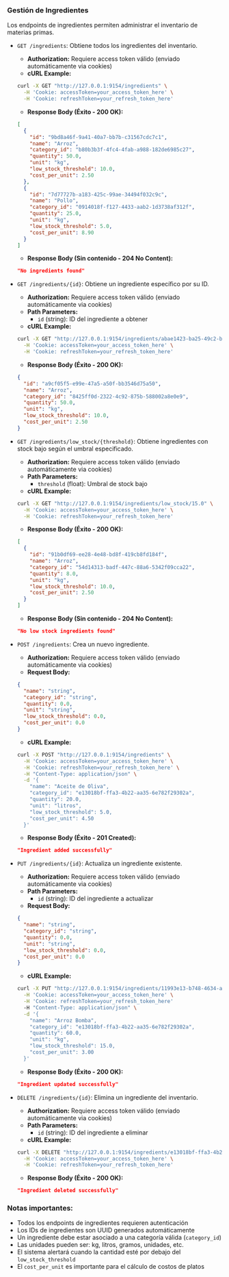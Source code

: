 ### Gestión de Ingredientes

Los endpoints de ingredientes permiten administrar el inventario de materias primas.

- `GET /ingredients`: Obtiene todos los ingredientes del inventario.
  - **Authorization:** Requiere access token válido (enviado automáticamente via cookies)
  - **cURL Example:**
  ```bash
  curl -X GET "http://127.0.0.1:9154/ingredients" \
    -H 'Cookie: accessToken=your_access_token_here' \
    -H 'Cookie: refreshToken=your_refresh_token_here' 
  ```
  - **Response Body (Éxito - 200 OK):**
  ```json
  [
    {
      "id": "9bd8a46f-9a41-40a7-bb7b-c31567cdc7c1",
      "name": "Arroz",
      "category_id": "b80b3b3f-4fc4-4fab-a988-182de6985c27",
      "quantity": 50.0,
      "unit": "kg",
      "low_stock_threshold": 10.0,
      "cost_per_unit": 2.50
    },
    {
      "id": "7d77727b-a183-425c-99ae-34494f032c9c",
      "name": "Pollo",
      "category_id": "0914018f-f127-4433-aab2-1d3738af312f",
      "quantity": 25.0,
      "unit": "kg",
      "low_stock_threshold": 5.0,
      "cost_per_unit": 8.90
    }
  ]
  ```
  - **Response Body (Sin contenido - 204 No Content):**
  ```json
  "No ingredients found"
  ```

- `GET /ingredients/{id}`: Obtiene un ingrediente específico por su ID.
  - **Authorization:** Requiere access token válido (enviado automáticamente via cookies)
  - **Path Parameters:**
    - `id` (string): ID del ingrediente a obtener
  - **cURL Example:**
  ```bash
  curl -X GET "http://127.0.0.1:9154/ingredients/abae1423-ba25-49c2-b54a-d0d55c727baf" \
    -H 'Cookie: accessToken=your_access_token_here' \
    -H 'Cookie: refreshToken=your_refresh_token_here' 
  ```
  - **Response Body (Éxito - 200 OK):**
  ```json
  {
    "id": "a9cf05f5-e99e-47a5-a50f-bb3546d75a50",
    "name": "Arroz",
    "category_id": "8425ff0d-2322-4c92-875b-588002a8e0e9",
    "quantity": 50.0,
    "unit": "kg",
    "low_stock_threshold": 10.0,
    "cost_per_unit": 2.50
  }
  ```

- `GET /ingredients/low_stock/{threshold}`: Obtiene ingredientes con stock bajo según el umbral especificado.
  - **Authorization:** Requiere access token válido (enviado automáticamente via cookies)
  - **Path Parameters:**
    - `threshold` (float): Umbral de stock bajo
  - **cURL Example:**
  ```bash
  curl -X GET "http://127.0.0.1:9154/ingredients/low_stock/15.0" \
    -H 'Cookie: accessToken=your_access_token_here' \
    -H 'Cookie: refreshToken=your_refresh_token_here' 
  ```
  - **Response Body (Éxito - 200 OK):**
  ```json
  [
    {
      "id": "91b0df69-ee28-4e48-bd8f-419cb8fd184f",
      "name": "Arroz",
      "category_id": "54d14313-badf-447c-88a6-5342f09cca22",
      "quantity": 8.0,
      "unit": "kg",
      "low_stock_threshold": 10.0,
      "cost_per_unit": 2.50
    }
  ]
  ```
  - **Response Body (Sin contenido - 204 No Content):**
  ```json
  "No low stock ingredients found"
  ```

- `POST /ingredients`: Crea un nuevo ingrediente.
  - **Authorization:** Requiere access token válido (enviado automáticamente via cookies)
  - **Request Body:**
  ```json
  {
    "name": "string",
    "category_id": "string",
    "quantity": 0.0,
    "unit": "string",
    "low_stock_threshold": 0.0,
    "cost_per_unit": 0.0
  }
  ```
  - **cURL Example:**
  ```bash
  curl -X POST "http://127.0.0.1:9154/ingredients" \
    -H 'Cookie: accessToken=your_access_token_here' \
    -H 'Cookie: refreshToken=your_refresh_token_here' \
    -H "Content-Type: application/json" \
    -d '{
      "name": "Aceite de Oliva",
      "category_id": "e13018bf-ffa3-4b22-aa35-6e782f29302a",
      "quantity": 20.0,
      "unit": "litros",
      "low_stock_threshold": 5.0,
      "cost_per_unit": 4.50
    }'
  ```
  - **Response Body (Éxito - 201 Created):**
  ```json
  "Ingredient added successfully"
  ```

- `PUT /ingredients/{id}`: Actualiza un ingrediente existente.
  - **Authorization:** Requiere access token válido (enviado automáticamente via cookies)
  - **Path Parameters:**
    - `id` (string): ID del ingrediente a actualizar
  - **Request Body:**
  ```json
  {
    "name": "string",
    "category_id": "string",
    "quantity": 0.0,
    "unit": "string",
    "low_stock_threshold": 0.0,
    "cost_per_unit": 0.0
  }
  ```
  - **cURL Example:**
  ```bash
  curl -X PUT "http://127.0.0.1:9154/ingredients/11993e13-b748-4634-ab78-2080f212e98e" \
    -H 'Cookie: accessToken=your_access_token_here' \
    -H 'Cookie: refreshToken=your_refresh_token_here' 
    -H "Content-Type: application/json" \
    -d '{
      "name": "Arroz Bomba",
      "category_id": "e13018bf-ffa3-4b22-aa35-6e782f29302a",
      "quantity": 60.0,
      "unit": "kg",
      "low_stock_threshold": 15.0,
      "cost_per_unit": 3.00
    }'
  ```
  - **Response Body (Éxito - 200 OK):**
  ```json
  "Ingredient updated successfully"
  ```

- `DELETE /ingredients/{id}`: Elimina un ingrediente del inventario.
  - **Authorization:** Requiere access token válido (enviado automáticamente via cookies)
  - **Path Parameters:**
    - `id` (string): ID del ingrediente a eliminar
  - **cURL Example:**
  ```bash
  curl -X DELETE "http://127.0.0.1:9154/ingredients/e13018bf-ffa3-4b22-aa35-6e782f29302a" \
    -H 'Cookie: accessToken=your_access_token_here' \
    -H 'Cookie: refreshToken=your_refresh_token_here' 
  ```
  - **Response Body (Éxito - 200 OK):**
  ```json
  "Ingredient deleted successfully"
  ```

### Notas importantes:
- Todos los endpoints de ingredientes requieren autenticación 
- Los IDs de ingredientes son UUID generados automáticamente
- Un ingrediente debe estar asociado a una categoría válida (`category_id`)
- Las unidades pueden ser: kg, litros, gramos, unidades, etc.
- El sistema alertará cuando la cantidad esté por debajo del `low_stock_threshold`
- El `cost_per_unit` es importante para el cálculo de costos de platos
